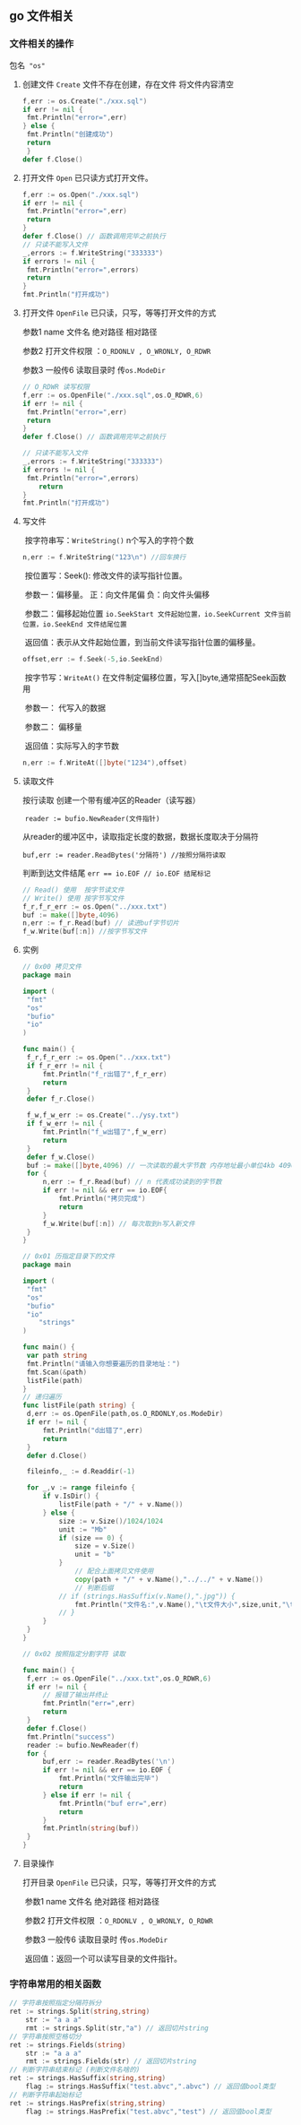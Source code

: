 ## go 文件相关

### 文件相关的操作

包名` "os"`

1. 创建文件 `Create` 	文件不存在创建，存在文件 将文件内容清空  

   ```go
   f,err := os.Create("./xxx.sql")
   if err != nil {
   	fmt.Println("error=",err)
   } else {
   	fmt.Println("创建成功")
   	return 
   	}
   defer f.Close()
   ```

   

2. 打开文件 `Open`       已只读方式打开文件。

   ```go
   f,err := os.Open("./xxx.sql")
   if err != nil {
   	fmt.Println("error=",err)
   	return 
   }
   defer f.Close() // 函数调用完毕之前执行
   // 只读不能写入文件
   _,errors := f.WriteString("333333")
   if errors != nil {
   	fmt.Println("error=",errors)
   	return 
   }
   fmt.Println("打开成功")
   ```

   

3. 打开文件 `OpenFile`  已只读，只写，等等打开文件的方式

   参数1 name 文件名 绝对路径 相对路径

   参数2 打开文件权限 ：`O_RDONLV , O_WRONLY, O_RDWR`

   参数3 一般传6  读取目录时 传`os.ModeDir`

   ```go
   // O_RDWR 读写权限
   f,err := os.OpenFile("./xxx.sql",os.O_RDWR,6)
   if err != nil {
   	fmt.Println("error=",err)
   	return 
   }
   defer f.Close() // 函数调用完毕之前执行
   
   // 只读不能写入文件
   _,errors := f.WriteString("333333")
   if errors != nil {
   	fmt.Println("error=",errors)	
       return 
   }
   fmt.Println("打开成功")
   ```

4. 写文件

   ​	按字符串写：`WriteString()`  n个写入的字符个数
   
   ```go
   n,err := f.WriteString("123\n") //回车换行 
   ```
   
   ​	按位置写：Seek(): 修改文件的读写指针位置。
   
   ​				参数一：偏移量。 正：向文件尾偏 负：向文件头偏移
   
   ​				参数二：偏移起始位置 `io.SeekStart 文件起始位置，io.SeekCurrent 文件当前位置，io.SeekEnd 文件结尾位置`
   
   ​				返回值：表示从文件起始位置，到当前文件读写指针位置的偏移量。
   
   ```go
   offset,err := f.Seek(-5,io.SeekEnd)
   ```
   
   ​	按字节写：`WriteAt()` 在文件制定偏移位置，写入[]byte,通常搭配Seek函数用
   
   ​				参数一： 代写入的数据
   
   ​				参数二： 偏移量
   
   ​				返回值：实际写入的字节数
   
   ```go
   n,err := f.WriteAt([]byte("1234"),offset) 
   ```
   
5. 读取文件

   按行读取 创建一个带有缓冲区的Reader（读写器）

   ​	`reader := bufio.NewReader(文件指针)`

   从reader的缓冲区中，读取指定长度的数据，数据长度取决于分隔符

   ​	`buf,err := reader.ReadBytes('分隔符') //按照分隔符读取`

   判断到达文件结尾 `err == io.EOF // io.EOF 结尾标记`
   
   ```go
   // Read() 使用  按字节读文件
   // Write() 使用 按字节写文件
   f_r,f_r_err := os.Open("../xxx.txt") 
   buf := make([]byte,4096)
   n,err := f_r.Read(buf) // 读进buf字节切片
   f_w.Write(buf[:n]) //按字节写文件
   ```
   
6. 实例

   ```go
   // 0x00 拷贝文件
   package main
   
   import (
   	"fmt"
   	"os"
   	"bufio"
   	"io"
   )
   
   func main() {
   	f_r,f_r_err := os.Open("../xxx.txt")
   	if f_r_err != nil {
   		fmt.Println("f_r出错了",f_r_err)
   		return
   	}
   	defer f_r.Close()
   
   	f_w,f_w_err := os.Create("../ysy.txt")
   	if f_w_err != nil {
   		fmt.Println("f_w出错了",f_w_err)
   		return
   	}
   	defer f_w.Close()
   	buf := make([]byte,4096) // 一次读取的最大字节数 内存地址最小单位4kb 4096字节
   	for {
   		n,err := f_r.Read(buf) // n 代表成功读到的字节数
   		if err != nil && err == io.EOF{
   			fmt.Println("拷贝完成")
   			return
   		}
   		f_w.Write(buf[:n]) // 每次取到n写入新文件
   	}
   }
   
   // 0x01 历指定目录下的文件
   package main
   
   import (
   	"fmt"
   	"os"
   	"bufio"
   	"io"
       "strings"
   )
   
   func main() {
   	var path string
   	fmt.Println("请输入你想要遍历的目录地址：")
   	fmt.Scan(&path)
   	listFile(path)
   }
   // 递归遍历
   func listFile(path string) {
   	d,err := os.OpenFile(path,os.O_RDONLY,os.ModeDir)
   	if err != nil {
   		fmt.Println("d出错了",err)
   		return
   	}
   	defer d.Close()
   
   	fileinfo,_ := d.Readdir(-1)
   
   	for _,v := range fileinfo {
   		if v.IsDir() {
   			listFile(path + "/" + v.Name())
   		} else {
   			size := v.Size()/1024/1024
   			unit := "Mb"
   			if (size == 0) {
   				size = v.Size()
   				unit = "b"
   			}
                // 配合上面拷贝文件使用
                copy(path + "/" + v.Name(),"../../" + v.Name())
                // 判断后缀
   			// if (strings.HasSuffix(v.Name(),".jpg")) {
   				fmt.Println("文件名:",v.Name(),"\t文件大小",size,unit,"\t最后修改时间",v.ModTime())
   			// }
   		}
   	}
   }
   
   // 0x02 按照指定分割字符 读取 
   
   func main() {
   	f,err := os.OpenFile("../xxx.txt",os.O_RDWR,6)
   	if err != nil {
   		// 报错了输出并终止
   		fmt.Println("err=",err)
   		return
   	}
   	defer f.Close()
   	fmt.Println("success")
   	reader := bufio.NewReader(f)
   	for {
   		buf,err := reader.ReadBytes('\n')
   		if err != nil && err == io.EOF {
   			fmt.Println("文件输出完毕")
   			return
   		} else if err != nil {
   			fmt.Println("buf err=",err)
   			return
   		}
   		fmt.Println(string(buf))
   	}
   }
   
   ```

7. 目录操作

   打开目录 `OpenFile`  已只读，只写，等等打开文件的方式

   ​		参数1 name 文件名 绝对路径 相对路径

   ​		参数2 打开文件权限 ：`O_RDONLV , O_WRONLY, O_RDWR`

   ​		参数3 一般传6  读取目录时 传`os.ModeDir`

   ​		返回值：返回一个可以读写目录的文件指针。

### 字符串常用的相关函数

```go
// 字符串按照指定分隔符拆分
ret := strings.Split(string,string)
	str := "a a a"
	rmt := strings.Split(str,"a") // 返回切片string
// 字符串按照空格切分
ret := strings.Fields(string)
	str := "a a a"
	rmt := strings.Fields(str) // 返回切片string
// 判断字符串结束标记 (判断文件名啥的)
ret := strings.HasSuffix(string,string) 
	flag := strings.HasSuffix("test.abvc",".abvc") // 返回值bool类型
// 判断字符串起始标记
ret := strings.HasPrefix(string,string) 
	flag := strings.HasPrefix("test.abvc","test") // 返回值bool类型


```

